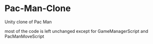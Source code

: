 # Pac-Man-Clone
Unity clone of Pac Man

most of the code is left unchanged except for GameManagerScript and PacManMoveScript
